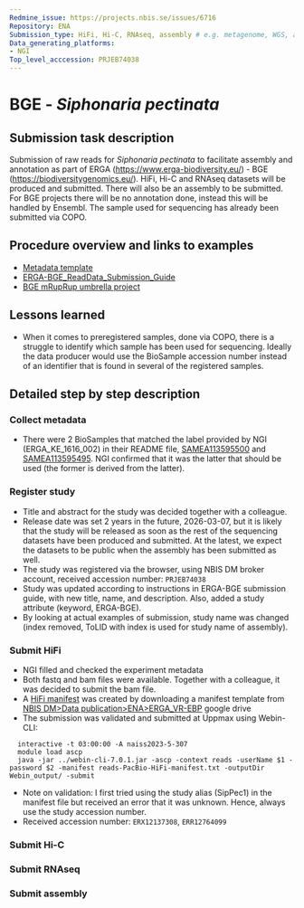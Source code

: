 ```yaml
---
Redmine_issue: https://projects.nbis.se/issues/6716
Repository: ENA
Submission_type: HiFi, Hi-C, RNAseq, assembly # e.g. metagenome, WGS, assembly, - IF RELEVANT
Data_generating_platforms:
- NGI
Top_level_acccession: PRJEB74038
---
```


# BGE - *Siphonaria pectinata*

## Submission task description
Submission of raw reads for *Siphonaria pectinata* to facilitate assembly and annotation as part of ERGA (https://www.erga-biodiversity.eu/) - BGE (https://biodiversitygenomics.eu/). HiFi, Hi-C and RNAseq datasets will be produced and submitted. There will also be an assembly to be submitted. For BGE projects there will be no annotation done, instead this will be handled by Ensembl. The sample used for sequencing has already been submitted via COPO.

## Procedure overview and links to examples

* [Metadata template](./data/BGE-Siphonaria-pectinata-metadata.xlsx)
* [ERGA-BGE_ReadData_Submission_Guide](https://github.com/ERGA-consortium/ERGA-submission/blob/main/BGE/ERGA-BGE_ReadData_Submission_Guide.md)
* [BGE mRupRup umbrella project](https://www.ncbi.nlm.nih.gov/bioproject/1084634)

## Lessons learned
* When it comes to preregistered samples, done via COPO, there is a struggle to identify which sample has been used for sequencing. Ideally the data producer would use the BioSample accession number instead of an identifier that is found in several of the registered samples.

## Detailed step by step description

### Collect metadata
* There were 2 BioSamples that matched the label provided by NGI (ERGA_KE_1616_002) in their README file, [SAMEA113595500](https://www.ebi.ac.uk/biosamples/samples/SAMEA113595500) and [SAMEA113595495](https://www.ebi.ac.uk/biosamples/samples/SAMEA113595495). NGI confirmed that it was the latter that should be used (the former is derived from the latter). 

### Register study
* Title and abstract for the study was decided together with a colleague.
* Release date was set 2 years in the future, 2026-03-07, but it is likely that the study will be released as soon as the rest of the sequencing datasets have been produced and submitted. At the latest, we expect the datasets to be public when the assembly has been submitted as well.
* The study was registered via the browser, using NBIS DM broker account, received accession number: `PRJEB74038`
* Study was updated according to instructions in ERGA-BGE submission guide, with new title, name, and description. Also, added a study attribute (keyword, ERGA-BGE).
* By looking at actual examples of submission, study name was changed (index removed, ToLID with index is used for study name of assembly).

### Submit HiFi
* NGI filled and checked the experiment metadata
* Both fastq and bam files were available. Together with a colleague, it was decided to submit the bam file.
* A [HiFi manifest](./data/reads-PacBio-HiFi-manifest.txt) was created by downloading a manifest template from [NBIS DM>Data publication>ENA>ERGA_VR-EBP](https://drive.google.com/drive/folders/1VOXZot7ji1Ea5KZFvmb2Pbm9YGtHwy99) google drive
* The submission was validated and submitted at Uppmax using Webin-CLI:
```
  interactive -t 03:00:00 -A naiss2023-5-307
  module load ascp
  java -jar ../webin-cli-7.0.1.jar -ascp -context reads -userName $1 -password $2 -manifest reads-PacBio-HiFi-manifest.txt -outputDir Webin_output/ -submit
```
* Note on validation: I first tried using the study alias (SipPec1) in the manifest file but received an error that it was unknown. Hence, always use the study accession number.
* Received accession number: `ERX12137308`, `ERR12764099`

### Submit Hi-C

### Submit RNAseq

### Submit assembly

